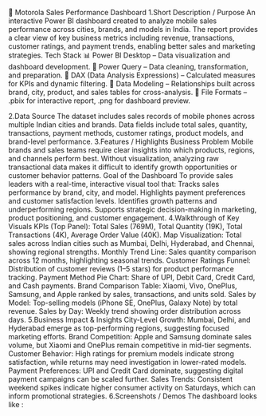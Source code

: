 📱 Motorola Sales Performance Dashboard
1.Short Description / Purpose
An interactive Power BI dashboard created to analyze mobile sales performance across cities, brands, and models in India. The report provides a clear view of key business metrics including revenue, transactions, customer ratings, and payment trends, enabling better sales and marketing strategies.
Tech Stack
📊 Power BI Desktop – Data visualization and dashboard development.
📂 Power Query – Data cleaning, transformation, and preparation.
🧠 DAX (Data Analysis Expressions) – Calculated measures for KPIs and dynamic filtering.
📝 Data Modeling – Relationships built across brand, city, product, and sales tables for cross-analysis.
📁 File Formats – .pbix for interactive report, .png for dashboard preview.

2.Data Source
The dataset includes sales records of mobile phones across multiple Indian cities and brands. Data fields include total sales, quantity, transactions, payment methods, customer ratings, product models, and brand-level performance.
3.Features / Highlights
Business Problem Mobile brands and sales teams require clear insights into which products, regions, and channels perform best. Without visualization, analyzing raw transactional data makes it difficult to identify growth opportunities or customer behavior patterns.
Goal of the Dashboard To provide sales leaders with a real-time, interactive visual tool that:
Tracks sales performance by brand, city, and model.
Highlights payment preferences and customer satisfaction levels.
Identifies growth patterns and underperforming regions.
Supports strategic decision-making in marketing, product positioning, and customer engagement.
4.Walkthrough of Key Visuals
KPIs (Top Panel): Total Sales (769M), Total Quantity (19K), Total Transactions (4K), Average Order Value (40K).
Map Visualization: Total sales across Indian cities such as Mumbai, Delhi, Hyderabad, and Chennai, showing regional strengths.
Monthly Trend Line: Sales quantity comparison across 12 months, highlighting seasonal trends.
Customer Ratings Funnel: Distribution of customer reviews (1–5 stars) for product performance tracking.
Payment Method Pie Chart: Share of UPI, Debit Card, Credit Card, and Cash payments.
Brand Comparison Table: Xiaomi, Vivo, OnePlus, Samsung, and Apple ranked by sales, transactions, and units sold.
Sales by Model: Top-selling models (iPhone SE, OnePlus, Galaxy Note) by total revenue.
Sales by Day: Weekly trend showing order distribution across days.
5.Business Impact & Insights
City-Level Growth: Mumbai, Delhi, and Hyderabad emerge as top-performing regions, suggesting focused marketing efforts.
Brand Competition: Apple and Samsung dominate sales volume, but Xiaomi and OnePlus remain competitive in mid-tier segments.
Customer Behavior: High ratings for premium models indicate strong satisfaction, while returns may need investigation in lower-rated models.
Payment Preferences: UPI and Credit Card dominate, suggesting digital payment campaigns can be scaled further.
Sales Trends: Consistent weekend spikes indicate higher consumer activity on Saturdays, which can inform promotional strategies.
6.Screenshots / Demos 
The dashboard looks like : 
